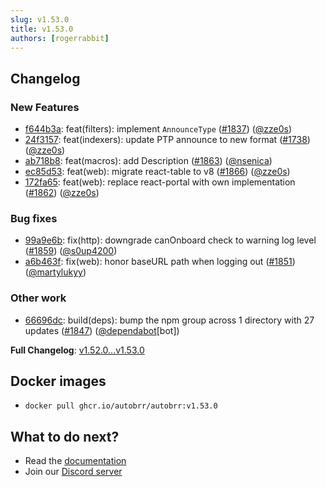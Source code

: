 ```yaml
---
slug: v1.53.0
title: v1.53.0
authors: [rogerrabbit]
---
```


## Changelog

### New Features

* [f644b3a](https://github.com/autobrr/autobrr/commit/f644b3a4d648c5680cc86c80b7aeed91e34d2bc7): feat(filters): implement `AnnounceType` ([#1837](https://github.com/autobrr/autobrr/pull/1837)) ([@zze0s](https://github.com/zze0s))
* [24f3157](https://github.com/autobrr/autobrr/commit/24f31574e5bf1c3dadf6d403d2ad23db24b4576c): feat(indexers): update PTP announce to new format ([#1738](https://github.com/autobrr/autobrr/pull/1738)) ([@zze0s](https://github.com/zze0s))
* [ab718b8](https://github.com/autobrr/autobrr/commit/ab718b82328a5eee66ec5d60b5829880efca9b8f): feat(macros): add Description ([#1863](https://github.com/autobrr/autobrr/pull/1863)) ([@nsenica](https://github.com/nsenica))
* [ec85d53](https://github.com/autobrr/autobrr/commit/ec85d53d8f2bf414856cd12e9740d141c7a830c1): feat(web): migrate react-table to v8 ([#1866](https://github.com/autobrr/autobrr/pull/1866)) ([@zze0s](https://github.com/zze0s))
* [172fa65](https://github.com/autobrr/autobrr/commit/172fa651afb9b1d608d47c9c5af887cabe0d7b09): feat(web): replace react-portal with own implementation ([#1862](https://github.com/autobrr/autobrr/pull/1862)) ([@zze0s](https://github.com/zze0s))

### Bug fixes

* [99a9e6b](https://github.com/autobrr/autobrr/commit/99a9e6bc0f7dca3a0188feaadaf3b7b6a2dd32f4): fix(http): downgrade canOnboard check to warning log level ([#1859](https://github.com/autobrr/autobrr/pull/1859)) ([@s0up4200](https://github.com/s0up4200))
* [a6b463f](https://github.com/autobrr/autobrr/commit/a6b463fb697814d6d4913db24547ce08530cbf35): fix(web): honor baseURL path when logging out ([#1851](https://github.com/autobrr/autobrr/pull/1851)) ([@martylukyy](https://github.com/martylukyy))

### Other work

* [66696dc](https://github.com/autobrr/autobrr/commit/66696dcb18c21809bb3b4f6a15e9d569ab86b0c9): build(deps): bump the npm group across 1 directory with 27 updates ([#1847](https://github.com/autobrr/autobrr/pull/1847)) ([@dependabot](https://github.com/dependabot)[bot])

**Full Changelog**: [v1.52.0...v1.53.0](https://github.com/autobrr/autobrr/compare/v1.52.0...v1.53.0)

## Docker images

* `docker pull ghcr.io/autobrr/autobrr:v1.53.0`

## What to do next?

* Read the [documentation](https://autobrr.com)
* Join our [Discord server](https://discord.gg/WQ2eUycxyT)
